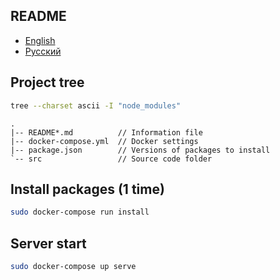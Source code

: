 ## README

- [English](README.md)
- [Русский](README-ru.md)

## Project tree

```bash
tree --charset ascii -I "node_modules"
```

```
.
|-- README*.md          // Information file
|-- docker-compose.yml  // Docker settings
|-- package.json        // Versions of packages to install
`-- src                 // Source code folder
```

## Install packages (1 time)

```bash
sudo docker-compose run install
```

## Server start

```bash
sudo docker-compose up serve
```

